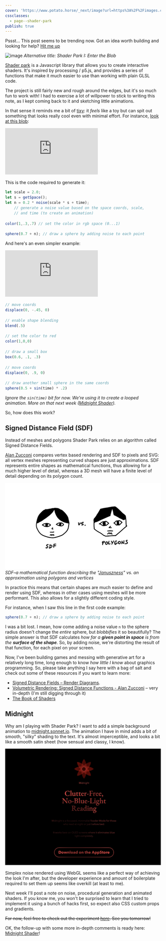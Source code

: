 ```yaml
---
cover: 'https://www.potato.horse/_next/image?url=https%3A%2F%2Fimages.ctfassets.net%2Fhyylafu4fjks%2F6V5fDScCop1JldwrMirU4k%2F8d244f82b29896cd27768be7082866ba%2F121229468_2704770533116212_5061190494302715619_n_18167306878053343.jpg&w=1920&q=75'
cssclasses:
  - page--shader-park
publish: true
---
```


<p class='job-callout'>
Pssst... This post seems to be trending now. Got an idea worth building and looking for help? <a href='https://consulting.sonnet.io'>Hit me up</a>
</p>

![image](https://www.potato.horse/_next/image?url=https%3A%2F%2Fimages.ctfassets.net%2Fhyylafu4fjks%2F6V5fDScCop1JldwrMirU4k%2F8d244f82b29896cd27768be7082866ba%2F121229468_2704770533116212_5061190494302715619_n_18167306878053343.jpg&w=1920&q=75)
*Alternative title: Shader Park I: Enter the Blob*

[Shader park](https://shaderpark.com) is a Javascript library that allows you to create interactive shaders. It's inspired by processing / p5.js, and provides a series of functions that make it much easier to use than working with plain GLSL code.

The project is still fairly new and rough around the edges, but it's so much fun to work with! I had to exercise a lot of willpower to stick to writing this note, as I kept coming back to it and sketching little animations.

In that sense it reminds me a bit of [tixy](https://tixy.land): it *feels* like a toy but can spit out something that looks really cool even with minimal effort. For instance, [look at this blob](https://www.youtube.com/watch?v=sz2mmM-kN1I):

<iframe src="https://shaderpark.com/embed/-Nl4jm_zJfCuBt4t2C9J" frameborder="0" style='aspect-ratio:4/3'></iframe>

This is the code required to generate it:

```javascript
let scale = 2.0;
let s = getSpace();
let n = 0.2 * noise(scale * s + time); 
	// generate a noise value based on the space coords, scale, 
	// and time (to create an animation)
	
color(1,.3,.7) // set the color in rgb space (0...1)

sphere(0.7 + n); // draw a sphere by adding noise to each point
```

And here's an even simpler example:

<iframe src="https://shaderpark.com/embed/-Nl4oPqg6gBLRIIlq8s1" frameborder="0" style='aspect-ratio: 4/3'></iframe>


```javascript
// move coords
displace(0, -.45, 0) 

// enable shape blending
blend(.5)    

// set the color to red        
color(1,0,0) 

// draw a small box
box(0.6, .1, .3) 

// move coords
displace(0, .9, 0) 

// draw another small sphere in the same coords
sphere(0.5 + sin(time) * .2) 
```

*Ignore the `sin(time)` bit for now. We're using it to create a looped animation. More on that next week ([Midnight Shader](<../Midnight Shader>)).*

So, how does this work?

## Signed Distance Field (SDF)

Instead of meshes and polygons Shader Park relies on an algorithm called Signed Distance Fields. 

[Alan Zucconi](https://www.alanzucconi.com) compares vertex based rendering and SDF to pixels and SVG: all vertex meshes representing curved shapes are just approximations. SDF represents entire shapes as mathematical functions, thus allowing for a much higher level of detail, whereas a 3D mesh will have a finite level of detail depending on its  polygon count. 

![3073](sdf-vs-polygons-janusz.webp)
*SDF–a mathematical function describing the "[Januszness](<../How to draw a Janusz>)" vs. an approximation using polygons and vertices*

In practice this means that certain shapes are much easier to define and render using SDF, whereas in other cases using meshes will be more performant. This also allows for a slightly different coding style. 

For instance, when I saw this line in the first code example:

```js
sphere(0.7 + n); // draw a sphere by adding noise to each point
```

I was a bit lost. I mean, how come adding a noise value `n` to the sphere radius doesn't change the *entire* sphere, but *blobbifies* it so beautifully? The simple answer is that SDF calculates *how far a **given point in space** is from the **surface of the shape***. So, by adding noise, we're distorting the result of that function, for each pixel on your screen.

Now, I've been building games and messing with generative art for a relatively long time, long enough to know *how little I know* about graphics programming.  So, please take anything I say here with a bag of salt and check out some of these resources if you want to learn more:

- [Signed Distance Fields – Render Diagrams](https://renderdiagrams.org/2017/12/28/signed-distance-fields/). 
- [Volumetric Rendering: Signed Distance Functions - Alan Zucconi](https://www.alanzucconi.com/2016/07/01/signed-distance-functions/) – very in-depth (I'm still digging through it)
- [The Book of Shaders](https://thebookofshaders.com/)

## Midnight

Why am I playing with Shader Park? I want to add a simple background animation to [midnight.sonnet.io](https://midnight.sonnet.io). The animation I have in mind adds a bit of smooth, "silky" shading to the text. It's almost imperceptible, and looks a bit like a smooth satin sheet (how sensual and classy, I know).

![4911](midnight-satin-experiment.webp)

Simplex noise rendered using WebGL seems like a perfect way of achieving the look I'm after, but the developer experience and amount of boilerplate required to set them up seems like overkill (at least to me).

Next week I'll post a note on noise, procedural generation and animated shaders. If you know me, you won't be surprised to learn that I tried to implement it using a bunch of hacks first, so expect also CSS custom props and gradients. 

~~For now, feel free to check out the experiment [here](https://night-reader-site-git-feat-shader-park-sonnet.vercel.app/). See you tomorrow!~~

OK, the follow-up with some more in-depth comments is ready here: [Midnight Shader](<../Midnight Shader>)!






